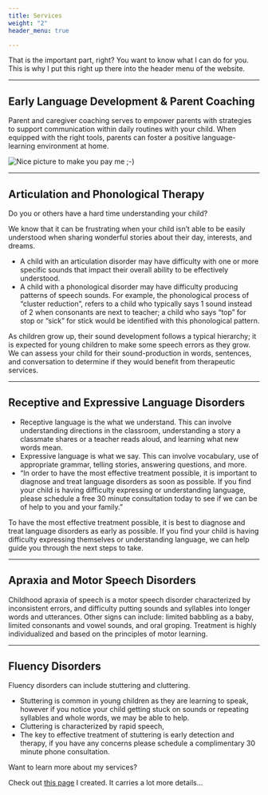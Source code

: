 ```yaml
---
title: Services
weight: "2"
header_menu: true

---
```

That is the important part, right? You want to know what I can do for you. This is why I put this right up there into the header menu of the website.

***

## Early Language Development & Parent Coaching 

Parent and caregiver coaching serves to empower parents with strategies to support communication within daily routines with your child. When equipped with the right tools, parents can foster a positive language-learning environment at home.

![Nice picture to make you pay me ;-)](images/selective-focus-photography-of-pasta-with-tomato-and-basil-1279330.jpg)

***

## Articulation and Phonological Therapy

Do you or others have a hard time understanding your child?

We know that it can be frustrating when your child isn’t able to be easily understood when sharing wonderful stories about their day, interests, and dreams.

* A child with an articulation disorder may have difficulty with one or more specific sounds that impact their overall ability to be effectively understood.
* A child with a phonological disorder may have difficulty producing patterns of speech sounds. For example, the phonological process of “cluster reduction”, refers to a child who typically says 1 sound instead of 2 when consonants are next to teacher; a child who says “top” for stop or “sick” for stick would be identified with this phonological pattern.

As children grow up, their sound development follows a typical hierarchy; it is expected for young children to make some speech errors as they grow. We can assess your child for their sound-production in words, sentences, and conversation to determine if they would benefit from therapeutic services. 

***

## **Receptive and Expressive Language Disorders**

* Receptive language is the what we understand. This can involve understanding directions in the classroom, understanding a story a classmate shares or a teacher reads aloud, and learning what new words mean.
* Expressive language is what we say. This can involve vocabulary, use of appropriate grammar, telling stories, answering questions, and more.
* “In order to have the most effective treatment possible, it is important to diagnose and treat language disorders as soon as possible. If you find your child is having difficulty expressing or understanding language, please schedule a free 30 minute consultation today to see if we can be of help to you and your family.”

To have the most effective treatment possible, it is best to diagnose and treat language disorders as early as possible. If you find your child is having difficulty expressing themselves or understanding language, we can help guide you through the next steps to take. 

***

## **Apraxia and Motor Speech Disorders**

Childhood apraxia of speech is a motor speech disorder characterized by inconsistent errors, and difficulty putting sounds and syllables into longer words and utterances. Other signs can include: limited babbling as a baby, limited consonants and vowel sounds, and oral groping. Treatment is highly individualized and based on the principles of motor learning.

***

## Fluency Disorders

Fluency disorders can include stuttering and cluttering.

* Stuttering is common in young children as they are learning to speak, however if you notice your child getting stuck on sounds or repeating syllables and whole words, we may be able to help.
* Cluttering is characterized by rapid speech,
* The key to effective treatment of stuttering is early detection and therapy, if you have any concerns please schedule a complimentary 30 minute phone consultation.

Want to learn more about my services?

Check out [this page](services) I created. It carries a lot more details...